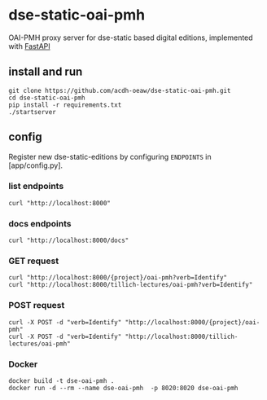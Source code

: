 # dse-static-oai-pmh
OAI-PMH proxy server for dse-static based digital editions, implemented with [FastAPI](https://fastapi.tiangolo.com/)

## install and run

```
git clone https://github.com/acdh-oeaw/dse-static-oai-pmh.git
cd dse-static-oai-pmh
pip install -r requirements.txt
./startserver
```

## config
Register new dse-static-editions by configuring `ENDPOINTS` in [app/config.py].

### list endpoints
```shell
curl "http://localhost:8000"
```

### docs endpoints
```shell
curl "http://localhost:8000/docs"
```

### GET request
```shell
curl "http://localhost:8000/{project}/oai-pmh?verb=Identify"
curl "http://localhost:8000/tillich-lectures/oai-pmh?verb=Identify"
```

### POST request
```shell
curl -X POST -d "verb=Identify" "http://localhost:8000/{project}/oai-pmh"
curl -X POST -d "verb=Identify" "http://localhost:8000/tillich-lectures/oai-pmh"
```

### Docker

```shell
docker build -t dse-oai-pmh .
docker run -d --rm --name dse-oai-pmh  -p 8020:8020 dse-oai-pmh
```